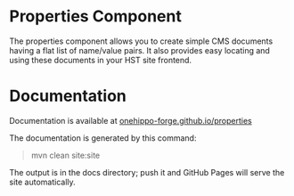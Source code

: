 
# Properties Component

The properties component allows you to create simple CMS documents having a flat list of name/value pairs. 
It also provides easy locating and using these documents in your HST site frontend.

# Documentation 

Documentation is available at [onehippo-forge.github.io/properties](https://onehippo-forge.github.io/properties)

The documentation is generated by this command:

 > mvn clean site:site
 
The output is in the docs directory; push it and GitHub Pages will serve the site automatically. 

